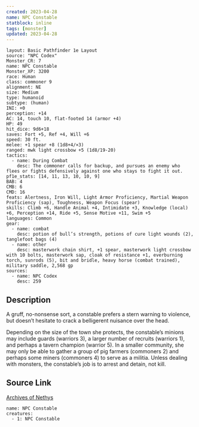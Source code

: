 ```yaml
---
created: 2023-04-28
name: NPC Constable
statblock: inline
tags: [monster]
updated: 2023-04-28
---
```

```statblock
layout: Basic Pathfinder 1e Layout
source: "NPC Codex"
Monster_CR: 7
name: NPC Constable
Monster_XP: 3200
race: Human
class: commoner 9
alignment: NE
size: Medium
type: humanoid
subtype: (human)
INI: +0
perception: +14
AC: 14, touch 10, flat-footed 14 (armor +4)
HP: 49
hit_dice: 9d6+18
saves: Fort +5, Ref +4, Will +6
speed: 30 ft.
melee: +1 spear +8 (1d8+4/×3)
ranged: mwk light crossbow +5 (1d8/19-20)
tactics:
  - name: During Combat
    desc: The commoner calls for backup, and pursues an enemy who flees or fights defensively against one who stays to fight it out.
pf1e_stats: [14, 11, 13, 10, 10, 9]
BAB: 4
CMB: 6
CMD: 16
feats: Alertness, Iron Will, Light Armor Proficiency, Martial Weapon Proficiency (sap), Toughness, Weapon Focus (spear)
skills: Climb +6, Handle Animal +4, Intimidate +3, Knowledge (local) +6, Perception +14, Ride +5, Sense Motive +11, Swim +5
languages: Common
gear:
  - name: combat
    desc: potion of bull’s strength, potions of cure light wounds (2), tanglefoot bags (4)
  - name: other
    desc: masterwork chain shirt, +1 spear, masterwork light crossbow with 10 bolts, masterwork sap, cloak of resistance +1, everburning torch, sunrods (5), bit and bridle, heavy horse (combat trained), military saddle, 2,568 gp
sources:
  - name: NPC Codex
    desc: 259
```
## Description
A gruff, no-nonsense sort, a constable prefers a stern warning to violence, but doesn’t hesitate to crack a belligerent nuisance over the head.

Depending on the size of the town she protects, the constable’s minions may include guards (warriors 3), a larger number of recruits (warriors 1), and perhaps a tavern champion (warrior 5). In a smaller community, she may only be able to gather a group of pig farmers (commoners 2) and perhaps some miners (commoners 4) to serve as a militia. Unless dealing with monsters, the constable’s job is to arrest and detain, not kill.
## Source Link
[Archives of Nethys](https://aonprd.com/NPCDisplay.aspx?ItemName=Constable)
```encounter-table
name: NPC Constable
creatures:
  - 1: NPC Constable
```
